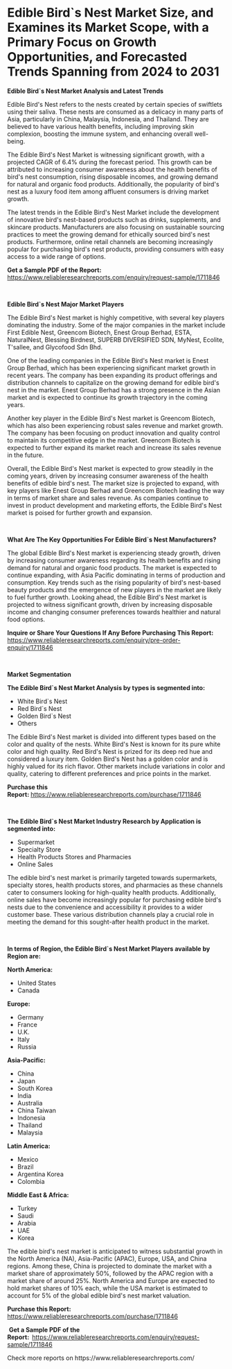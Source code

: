 <p><h1>Edible Bird`s Nest Market Size, and Examines its Market Scope, with a Primary Focus on Growth Opportunities, and Forecasted Trends Spanning from 2024 to 2031</h1></p><p><strong>Edible Bird`s Nest Market Analysis and Latest Trends</strong></p>
<p><p>Edible Bird's Nest refers to the nests created by certain species of swiftlets using their saliva. These nests are consumed as a delicacy in many parts of Asia, particularly in China, Malaysia, Indonesia, and Thailand. They are believed to have various health benefits, including improving skin complexion, boosting the immune system, and enhancing overall well-being.</p><p>The Edible Bird's Nest Market is witnessing significant growth, with a projected CAGR of 6.4% during the forecast period. This growth can be attributed to increasing consumer awareness about the health benefits of bird's nest consumption, rising disposable incomes, and growing demand for natural and organic food products. Additionally, the popularity of bird's nest as a luxury food item among affluent consumers is driving market growth.</p><p>The latest trends in the Edible Bird's Nest Market include the development of innovative bird's nest-based products such as drinks, supplements, and skincare products. Manufacturers are also focusing on sustainable sourcing practices to meet the growing demand for ethically sourced bird's nest products. Furthermore, online retail channels are becoming increasingly popular for purchasing bird's nest products, providing consumers with easy access to a wide range of options.</p></p>
<p><strong>Get a Sample PDF of the Report:&nbsp;</strong> <a href="https://www.reliableresearchreports.com/enquiry/request-sample/1711846">https://www.reliableresearchreports.com/enquiry/request-sample/1711846</a></p>
<p>&nbsp;</p>
<p><strong>Edible Bird`s Nest Major Market Players</strong></p>
<p><p>The Edible Bird's Nest market is highly competitive, with several key players dominating the industry. Some of the major companies in the market include First Edible Nest, Greencom Biotech, Enest Group Berhad, ESTA, NaturalNest, Blessing Birdnest, SUPERB DIVERSIFIED SDN, MyNest, Ecolite, T'sallee, and Glycofood Sdn Bhd.</p><p>One of the leading companies in the Edible Bird's Nest market is Enest Group Berhad, which has been experiencing significant market growth in recent years. The company has been expanding its product offerings and distribution channels to capitalize on the growing demand for edible bird's nest in the market. Enest Group Berhad has a strong presence in the Asian market and is expected to continue its growth trajectory in the coming years.</p><p>Another key player in the Edible Bird's Nest market is Greencom Biotech, which has also been experiencing robust sales revenue and market growth. The company has been focusing on product innovation and quality control to maintain its competitive edge in the market. Greencom Biotech is expected to further expand its market reach and increase its sales revenue in the future.</p><p>Overall, the Edible Bird's Nest market is expected to grow steadily in the coming years, driven by increasing consumer awareness of the health benefits of edible bird's nest. The market size is projected to expand, with key players like Enest Group Berhad and Greencom Biotech leading the way in terms of market share and sales revenue. As companies continue to invest in product development and marketing efforts, the Edible Bird's Nest market is poised for further growth and expansion.</p></p>
<p>&nbsp;</p>
<p><strong>What Are The Key Opportunities For Edible Bird`s Nest Manufacturers?</strong></p>
<p><p>The global Edible Bird's Nest market is experiencing steady growth, driven by increasing consumer awareness regarding its health benefits and rising demand for natural and organic food products. The market is expected to continue expanding, with Asia Pacific dominating in terms of production and consumption. Key trends such as the rising popularity of bird's nest-based beauty products and the emergence of new players in the market are likely to fuel further growth. Looking ahead, the Edible Bird's Nest market is projected to witness significant growth, driven by increasing disposable income and changing consumer preferences towards healthier and natural food options.</p></p>
<p><strong>Inquire or Share Your Questions If Any Before Purchasing This Report:</strong> <a href="https://www.reliableresearchreports.com/enquiry/pre-order-enquiry/1711846">https://www.reliableresearchreports.com/enquiry/pre-order-enquiry/1711846</a></p>
<p>&nbsp;</p>
<p><strong>Market Segmentation</strong></p>
<p><strong>The Edible Bird`s Nest Market Analysis by types is segmented into:</strong></p>
<p><ul><li>White Bird`s Nest</li><li>Red Bird`s Nest</li><li>Golden Bird`s Nest</li><li>Others</li></ul></p>
<p><p>The Edible Bird's Nest market is divided into different types based on the color and quality of the nests. White Bird's Nest is known for its pure white color and high quality. Red Bird's Nest is prized for its deep red hue and considered a luxury item. Golden Bird's Nest has a golden color and is highly valued for its rich flavor. Other markets include variations in color and quality, catering to different preferences and price points in the market.</p></p>
<p><strong>Purchase this Report:&nbsp;</strong><a href="https://www.reliableresearchreports.com/purchase/1711846">https://www.reliableresearchreports.com/purchase/1711846</a></p>
<p>&nbsp;</p>
<p><strong>The Edible Bird`s Nest Market Industry Research by Application is segmented into:</strong></p>
<p><ul><li>Supermarket</li><li>Specialty Store</li><li>Health Products Stores and Pharmacies</li><li>Online Sales</li></ul></p>
<p><p>The edible bird's nest market is primarily targeted towards supermarkets, specialty stores, health products stores, and pharmacies as these channels cater to consumers looking for high-quality health products. Additionally, online sales have become increasingly popular for purchasing edible bird's nests due to the convenience and accessibility it provides to a wider customer base. These various distribution channels play a crucial role in meeting the demand for this sought-after health product in the market.</p></p>
<p>&nbsp;</p>
<p><strong>In terms of Region, the Edible Bird`s Nest Market Players available by Region are:</strong></p>
<p>
    <p> <strong> North America: </strong>
        <ul>
            <li>United States</li>
            <li>Canada</li>
        </ul>
        </p> 
    <p> <strong> Europe: </strong>
        <ul>
            <li>Germany</li>
            <li>France</li>
            <li>U.K.</li>
            <li>Italy</li>
            <li>Russia</li>
        </ul>
        </p> 
    <p> <strong> Asia-Pacific: </strong>
        <ul>
            <li>China</li>
            <li>Japan</li>
            <li>South Korea</li>
            <li>India</li>
            <li>Australia</li>
            <li>China Taiwan</li>
            <li>Indonesia</li>
            <li>Thailand</li>
            <li>Malaysia</li>
        </ul>
        </p> 
    <p> <strong> Latin America: </strong>
        <ul>
            <li>Mexico</li>
            <li>Brazil</li>
            <li>Argentina Korea</li>
            <li>Colombia</li>
        </ul>
        </p> 
    <p> <strong> Middle East & Africa: </strong>
        <ul>
            <li>Turkey</li>
            <li>Saudi</li>
            <li>Arabia</li>
            <li>UAE</li>
            <li>Korea</li>
        </ul>
    </p>
    </p>
<p><p>The edible bird's nest market is anticipated to witness substantial growth in the North America (NA), Asia-Pacific (APAC), Europe, USA, and China regions. Among these, China is projected to dominate the market with a market share of approximately 50%, followed by the APAC region with a market share of around 25%. North America and Europe are expected to hold market shares of 10% each, while the USA market is estimated to account for 5% of the global edible bird's nest market valuation.</p></p>
<p><strong>Purchase this Report: </strong><a href="https://www.reliableresearchreports.com/purchase/1711846">https://www.reliableresearchreports.com/purchase/1711846</a></p>
<p>&nbsp;<strong>Get a Sample PDF of the Report:&nbsp;&nbsp;</strong><a href="https://www.reliableresearchreports.com/enquiry/request-sample/1711846">https://www.reliableresearchreports.com/enquiry/request-sample/1711846</a></p>
<p><strong></strong></p>
<p>Check more reports on https://www.reliableresearchreports.com/</p>